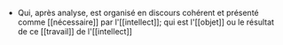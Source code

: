 - Qui, après analyse, est organisé en discours cohérent et présenté comme [[nécessaire]] par l'[[intellect]]; qui est l'[[objet]] ou le résultat de ce [[travail]] de l'[[intellect]]